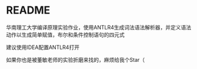 # README
华南理工大学编译原理实验作业，使用ANTLR4生成词法语法解析器，并定义语法动作以生成简单赋值，布尔和条件控制语句的四元式

建议使用IDEA配置ANTLR4打开

如果你也是被董敏老师的实验折磨来找的，麻烦给我个Star（
